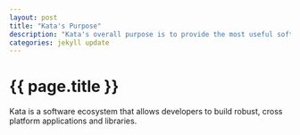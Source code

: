 ```yaml
---
layout: post
title: "Kata's Purpose"
description: "Kata's overall purpose is to provide the most useful software platform possible"
categories: jekyll update
---
```


# {{ page.title }}

Kata is a software ecosystem that allows developers to build robust, cross platform applications and libraries. 
